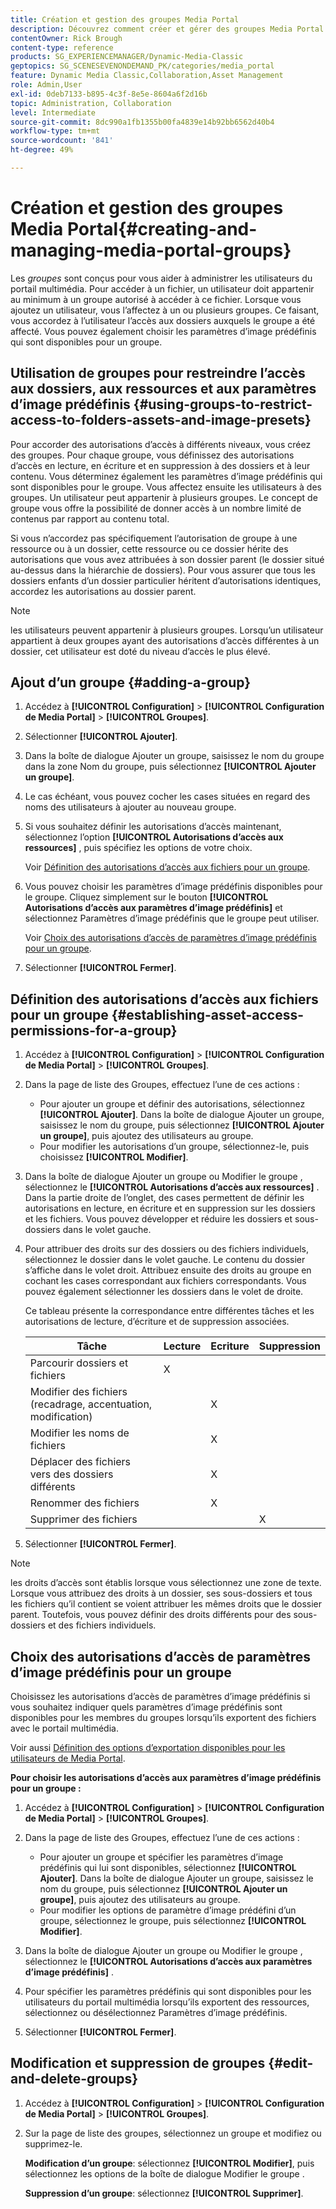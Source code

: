 ```yaml
---
title: Création et gestion des groupes Media Portal
description: Découvrez comment créer et gérer des groupes Media Portal dans Adobe Dynamic Media Classic.
contentOwner: Rick Brough
content-type: reference
products: SG_EXPERIENCEMANAGER/Dynamic-Media-Classic
geptopics: SG_SCENESEVENONDEMAND_PK/categories/media_portal
feature: Dynamic Media Classic,Collaboration,Asset Management
role: Admin,User
exl-id: 0deb7133-b895-4c3f-8e5e-8604a6f2d16b
topic: Administration, Collaboration
level: Intermediate
source-git-commit: 8dc990a1fb1355b00fa4839e14b92bb6562d40b4
workflow-type: tm+mt
source-wordcount: '841'
ht-degree: 49%

---
```


# Création et gestion des groupes Media Portal{#creating-and-managing-media-portal-groups}

Les *groupes* sont conçus pour vous aider à administrer les utilisateurs du portail multimédia. Pour accéder à un fichier, un utilisateur doit appartenir au minimum à un groupe autorisé à accéder à ce fichier. Lorsque vous ajoutez un utilisateur, vous l’affectez à un ou plusieurs groupes. Ce faisant, vous accordez à l’utilisateur l’accès aux dossiers auxquels le groupe a été affecté. Vous pouvez également choisir les paramètres d’image prédéfinis qui sont disponibles pour un groupe.

## Utilisation de groupes pour restreindre l’accès aux dossiers, aux ressources et aux paramètres d’image prédéfinis {#using-groups-to-restrict-access-to-folders-assets-and-image-presets}

Pour accorder des autorisations d’accès à différents niveaux, vous créez des groupes. Pour chaque groupe, vous définissez des autorisations d’accès en lecture, en écriture et en suppression à des dossiers et à leur contenu. Vous déterminez également les paramètres d’image prédéfinis qui sont disponibles pour le groupe. Vous affectez ensuite les utilisateurs à des groupes. Un utilisateur peut appartenir à plusieurs groupes. Le concept de groupe vous offre la possibilité de donner accès à un nombre limité de contenus par rapport au contenu total.

Si vous n’accordez pas spécifiquement l’autorisation de groupe à une ressource ou à un dossier, cette ressource ou ce dossier hérite des autorisations que vous avez attribuées à son dossier parent (le dossier situé au-dessus dans la hiérarchie de dossiers). Pour vous assurer que tous les dossiers enfants d’un dossier particulier héritent d’autorisations identiques, accordez les autorisations au dossier parent.

>[!NOTE]
>
>les utilisateurs peuvent appartenir à plusieurs groupes. Lorsqu’un utilisateur appartient à deux groupes ayant des autorisations d’accès différentes à un dossier, cet utilisateur est doté du niveau d’accès le plus élevé.

## Ajout d’un groupe {#adding-a-group}

1. Accédez à **[!UICONTROL Configuration]** > **[!UICONTROL Configuration de Media Portal]** > **[!UICONTROL Groupes]**.
1. Sélectionner **[!UICONTROL Ajouter]**.
1. Dans la boîte de dialogue Ajouter un groupe, saisissez le nom du groupe dans la zone Nom du groupe, puis sélectionnez **[!UICONTROL Ajouter un groupe]**.
1. Le cas échéant, vous pouvez cocher les cases situées en regard des noms des utilisateurs à ajouter au nouveau groupe.
1. Si vous souhaitez définir les autorisations d’accès maintenant, sélectionnez l’option **[!UICONTROL Autorisations d’accès aux ressources]** , puis spécifiez les options de votre choix.

   Voir [Définition des autorisations d’accès aux fichiers pour un groupe](creating-media-portal-groups.md#establishing_asset_access_permissions_for_a_group).

1. Vous pouvez choisir les paramètres d’image prédéfinis disponibles pour le groupe. Cliquez simplement sur le bouton **[!UICONTROL Autorisations d’accès aux paramètres d’image prédéfinis]** et sélectionnez Paramètres d’image prédéfinis que le groupe peut utiliser.

   Voir [Choix des autorisations d’accès de paramètres d’image prédéfinis pour un groupe](creating-media-portal-groups.md#choosing_image_preset_access_permissions_for_a_group).

1. Sélectionner **[!UICONTROL Fermer]**.

## Définition des autorisations d’accès aux fichiers pour un groupe {#establishing-asset-access-permissions-for-a-group}

1. Accédez à **[!UICONTROL Configuration]** > **[!UICONTROL Configuration de Media Portal]** > **[!UICONTROL Groupes]**.
1. Dans la page de liste des Groupes, effectuez l’une de ces actions :

   * Pour ajouter un groupe et définir des autorisations, sélectionnez **[!UICONTROL Ajouter]**. Dans la boîte de dialogue Ajouter un groupe, saisissez le nom du groupe, puis sélectionnez **[!UICONTROL Ajouter un groupe]**, puis ajoutez des utilisateurs au groupe.
   * Pour modifier les autorisations d’un groupe, sélectionnez-le, puis choisissez **[!UICONTROL Modifier]**.

1. Dans la boîte de dialogue Ajouter un groupe ou Modifier le groupe , sélectionnez le **[!UICONTROL Autorisations d’accès aux ressources]** . Dans la partie droite de l’onglet, des cases permettent de définir les autorisations en lecture, en écriture et en suppression sur les dossiers et les fichiers. Vous pouvez développer et réduire les dossiers et sous-dossiers dans le volet gauche.
1. Pour attribuer des droits sur des dossiers ou des fichiers individuels, sélectionnez le dossier dans le volet gauche. Le contenu du dossier s’affiche dans le volet droit. Attribuez ensuite des droits au groupe en cochant les cases correspondant aux fichiers correspondants. Vous pouvez également sélectionner les dossiers dans le volet de droite.

   Ce tableau présente la correspondance entre différentes tâches et les autorisations de lecture, d’écriture et de suppression associées.

   | Tâche | Lecture | Ecriture | Suppression |
   | --- | --- | --- | --- |
   | Parcourir dossiers et fichiers | X | | |
   | Modifier des fichiers (recadrage, accentuation, modification) | | X | |
   | Modifier les noms de fichiers | | X | |
   | Déplacer des fichiers vers des dossiers différents | | X | |
   | Renommer des fichiers | | X | |
   | Supprimer des fichiers | | | X |

1. Sélectionner **[!UICONTROL Fermer]**.

>[!NOTE]
>
>les droits d’accès sont établis lorsque vous sélectionnez une zone de texte. Lorsque vous attribuez des droits à un dossier, ses sous-dossiers et tous les fichiers qu’il contient se voient attribuer les mêmes droits que le dossier parent. Toutefois, vous pouvez définir des droits différents pour des sous-dossiers et des fichiers individuels.

## Choix des autorisations d’accès de paramètres d’image prédéfinis pour un groupe

Choisissez les autorisations d’accès de paramètres d’image prédéfinis si vous souhaitez indiquer quels paramètres d’image prédéfinis sont disponibles pour les membres du groupes lorsqu’ils exportent des fichiers avec le portail multimédia.

Voir aussi [Définition des options d’exportation disponibles pour les utilisateurs de Media Portal](specifying-export-options-available-media.md#specifying_export_options_available_to_media_portal_users).

**Pour choisir les autorisations d’accès aux paramètres d’image prédéfinis pour un groupe :**

1. Accédez à **[!UICONTROL Configuration]** > **[!UICONTROL Configuration de Media Portal]** > **[!UICONTROL Groupes]**.
1. Dans la page de liste des Groupes, effectuez l’une de ces actions :

   * Pour ajouter un groupe et spécifier les paramètres d’image prédéfinis qui lui sont disponibles, sélectionnez **[!UICONTROL Ajouter]**. Dans la boîte de dialogue Ajouter un groupe, saisissez le nom du groupe, puis sélectionnez **[!UICONTROL Ajouter un groupe]**, puis ajoutez des utilisateurs au groupe.
   * Pour modifier les options de paramètre d’image prédéfini d’un groupe, sélectionnez le groupe, puis sélectionnez **[!UICONTROL Modifier]**.

1. Dans la boîte de dialogue Ajouter un groupe ou Modifier le groupe , sélectionnez le **[!UICONTROL Autorisations d’accès aux paramètres d’image prédéfinis]** .
1. Pour spécifier les paramètres prédéfinis qui sont disponibles pour les utilisateurs du portail multimédia lorsqu’ils exportent des ressources, sélectionnez ou désélectionnez Paramètres d’image prédéfinis.
1. Sélectionner **[!UICONTROL Fermer]**.

## Modification et suppression de groupes {#edit-and-delete-groups}

1. Accédez à **[!UICONTROL Configuration]** > **[!UICONTROL Configuration de Media Portal]** > **[!UICONTROL Groupes]**.
1. Sur la page de liste des groupes, sélectionnez un groupe et modifiez ou supprimez-le.

   **Modification d’un groupe**: sélectionnez **[!UICONTROL Modifier]**, puis sélectionnez les options de la boîte de dialogue Modifier le groupe .

   **Suppression d’un groupe**: sélectionnez **[!UICONTROL Supprimer]**.
